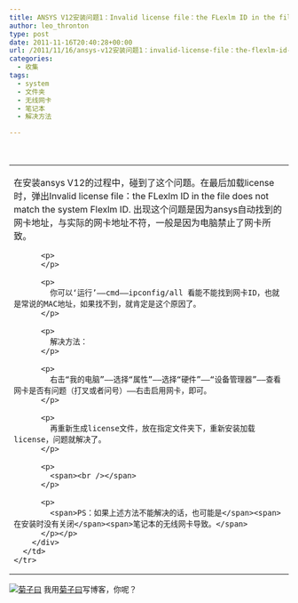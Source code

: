 ```yaml
---
title: ANSYS V12安装问题1：Invalid license file：the FLexlm ID in the file does not mat …
author: leo_thronton
type: post
date: 2011-11-16T20:40:28+00:00
url: /2011/11/16/ansys-v12安装问题1：invalid-license-file：the-flexlm-id-in-the-file-does-not-mat/
categories:
  - 收集
tags:
  - system
  - 文件夹
  - 无线网卡
  - 笔记本
  - 解决方法

---
```

<div class="PublishedByWebStory-[6]51_EB4B8A41D5BD40649F669AA8D0C547DB_AD8C99F574FE40DC86733677B5326252">
  <div>
    <font size="3"><br /></font>
  </div>
  
  <table>
    <tr>
      <td>
        <div id="blog_text">
          <p>
            在安装ansys V12的过程中，碰到了这个问题。在最后加载license时，弹出Invalid license file：the FLexlm ID in the file does not match the system Flexlm ID. 出现这个问题是因为ansys自动找到的网卡地址，与实际的网卡地址不符，一般是因为电脑禁止了网卡所致。
          </p>
          
          <p>
          </p>
          
          <p>
            你可以‘运行’——cmd——ipconfig/all 看能不能找到网卡ID，也就是常说的MAC地址，如果找不到，就肯定是这个原因了。
          </p>
          
          <p>
            解决方法：
          </p>
          
          <p>
            右击“我的电脑”——选择“属性”——选择“硬件”——“设备管理器”——查看网卡是否有问题（打叉或者问号）——右击启用网卡，即可。
          </p>
          
          <p>
            再重新生成license文件，放在指定文件夹下，重新安装加载license，问题就解决了。
          </p>
          
          <p>
            <span><br /></span>
          </p>
          
          <p>
            <span>PS：如果上述方法不能解决的话，也可能是</span><span>在安装时没有关闭</span><span>笔记本的无线网卡导致。</span>
          </p></p>
        </div>
      </td>
    </tr>
  </table>
  
  <div class="PoweredByWebStory" style="margin-top:15px;margin-bottom:10px;">
    <a target="_blank" href="http://sns.juziyue.com/webinvite.php?u=337" rel="noopener noreferrer"><img src="http://image.juziyue.com/WebStoryLogo24.png" alt="菊子曰" style="border:0;" /></a>&nbsp;我用<a target="_blank" href="http://sns.juziyue.com/webinvite.php?u=337" rel="noopener noreferrer">菊子曰</a>写博客，你呢？
  </div>
</div>